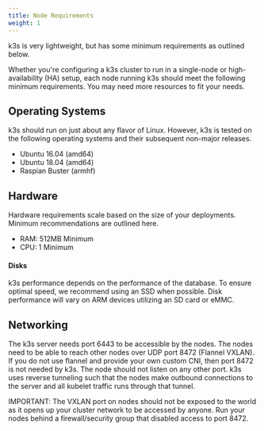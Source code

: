```yaml
---
title: Node Requirements
weight: 1
---
```


k3s is very lightweight, but has some minimum requirements as outlined below.

Whether you're configuring a k3s cluster to run in a single-node or high-availability (HA) setup, each node running k3s should meet the following minimum requirements. You may need more resources to fit your needs.

## Operating Systems

k3s should run on just about any flavor of Linux. However, k3s is tested on the following operating systems and their subsequent non-major releases.

*    Ubuntu 16.04 (amd64)
*    Ubuntu 18.04 (amd64)
*    Raspian Buster (armhf)

## Hardware

Hardware requirements scale based on the size of your deployments. Minimum recommendations are outlined here.

*    RAM: 512MB Minimum
*    CPU: 1 Minimum

#### Disks

k3s performance depends on the performance of the database. To ensure optimal speed, we recommend using an SSD when possible. Disk performance will vary on ARM devices utilizing an SD card or eMMC.

## Networking

The k3s server needs port 6443 to be accessible by the nodes. The nodes need to be able to reach other nodes over UDP port 8472 (Flannel VXLAN). If you do not use flannel and provide your own custom CNI, then port 8472 is not needed by k3s. The node should not listen on any other port. k3s uses reverse tunneling such that the nodes make outbound connections to the server and all kubelet traffic runs through that tunnel.

IMPORTANT: The VXLAN port on nodes should not be exposed to the world as it opens up your cluster network to be accessed by anyone. Run your nodes behind a firewall/security group that disabled access to port 8472.
